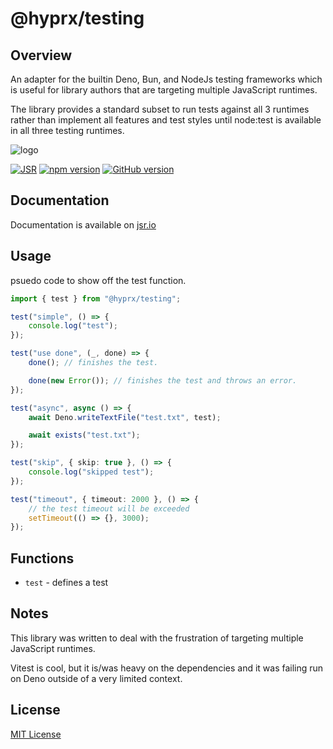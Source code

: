 # @hyprx/testing

## Overview

An adapter for the builtin Deno, Bun, and NodeJs testing frameworks which is useful for library
authors that are targeting multiple JavaScript runtimes.

The library provides a standard subset to run tests against all 3 runtimes rather than implement all
features and test styles until node:test is available in all three testing runtimes.

![logo](https://raw.githubusercontent.com/hyprxlabs/js-hyprx/refs/heads/main/assets/logo.png)

[![JSR](https://jsr.io/badges/@hyprx/testing)](https://jsr.io/@hyprx/testing)
[![npm version](https://badge.fury.io/js/@hyprx%2Ftesting.svg)](https://badge.fury.io/js/@hyprx%2Ftesting)
[![GitHub version](https://badge.fury.io/gh/hyperland%2Fjs-hyperx.svg)](https://badge.fury.io/gh/hyperland%2Fjs-hyprx)

## Documentation

Documentation is available on [jsr.io](https://jsr.io/@hyprx/testing/doc)

## Usage

psuedo code to show off the test function.

```typescript
import { test } from "@hyprx/testing";

test("simple", () => {
    console.log("test");
});

test("use done", (_, done) => {
    done(); // finishes the test.

    done(new Error()); // finishes the test and throws an error.
});

test("async", async () => {
    await Deno.writeTextFile("test.txt", test);

    await exists("test.txt");
});

test("skip", { skip: true }, () => {
    console.log("skipped test");
});

test("timeout", { timeout: 2000 }, () => {
    // the test timeout will be exceeded
    setTimeout(() => {}, 3000);
});
```

## Functions

- `test` - defines a test

## Notes

This library was written to deal with the frustration of targeting multiple JavaScript runtimes.

Vitest is cool, but it is/was heavy on the dependencies and it was failing run on
Deno outside of a very limited context.

## License

[MIT License](./LICENSE.md)
